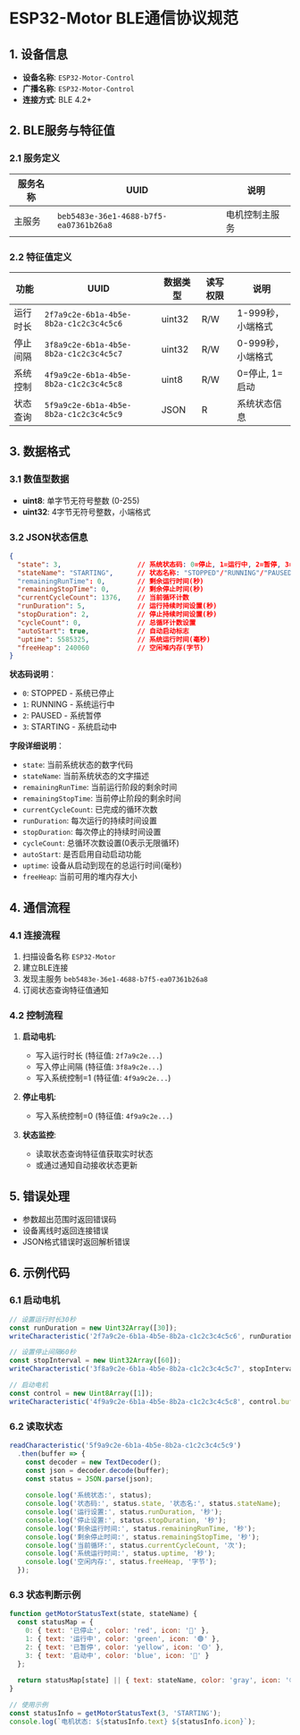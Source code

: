# ESP32-Motor BLE通信协议规范

## 1. 设备信息
- **设备名称**: `ESP32-Motor-Control`
- **广播名称**: `ESP32-Motor-Control`
- **连接方式**: BLE 4.2+

## 2. BLE服务与特征值

### 2.1 服务定义
| 服务名称 | UUID | 说明 |
|----------|------|------|
| 主服务 | `beb5483e-36e1-4688-b7f5-ea07361b26a8` | 电机控制主服务 |

### 2.2 特征值定义
| 功能 | UUID | 数据类型 | 读写权限 | 说明 |
|------|------|----------|----------|------|
| 运行时长 | `2f7a9c2e-6b1a-4b5e-8b2a-c1c2c3c4c5c6` | uint32 | R/W | 1-999秒，小端格式 |
| 停止间隔 | `3f8a9c2e-6b1a-4b5e-8b2a-c1c2c3c4c5c7` | uint32 | R/W | 0-999秒，小端格式 |
| 系统控制 | `4f9a9c2e-6b1a-4b5e-8b2a-c1c2c3c4c5c8` | uint8 | R/W | 0=停止, 1=启动 |
| 状态查询 | `5f9a9c2e-6b1a-4b5e-8b2a-c1c2c3c4c5c9` | JSON | R | 系统状态信息 |

## 3. 数据格式

### 3.1 数值型数据
- **uint8**: 单字节无符号整数 (0-255)
- **uint32**: 4字节无符号整数，小端格式

### 3.2 JSON状态信息
```json
{
  "state": 3,                   // 系统状态码: 0=停止, 1=运行中, 2=暂停, 3=启动中
  "stateName": "STARTING",      // 状态名称: "STOPPED"/"RUNNING"/"PAUSED"/"STARTING"
  "remainingRunTime": 0,        // 剩余运行时间(秒)
  "remainingStopTime": 0,       // 剩余停止时间(秒)
  "currentCycleCount": 1376,    // 当前循环计数
  "runDuration": 5,             // 运行持续时间设置(秒)
  "stopDuration": 2,            // 停止持续时间设置(秒)
  "cycleCount": 0,              // 总循环计数设置
  "autoStart": true,            // 自动启动标志
  "uptime": 5585325,            // 系统运行时间(毫秒)
  "freeHeap": 240060            // 空闲堆内存(字节)
}
```

**状态码说明**：
- `0`: STOPPED - 系统已停止
- `1`: RUNNING - 系统运行中
- `2`: PAUSED - 系统暂停
- `3`: STARTING - 系统启动中

**字段详细说明**：
- `state`: 当前系统状态的数字代码
- `stateName`: 当前系统状态的文字描述
- `remainingRunTime`: 当前运行阶段的剩余时间
- `remainingStopTime`: 当前停止阶段的剩余时间
- `currentCycleCount`: 已完成的循环次数
- `runDuration`: 每次运行的持续时间设置
- `stopDuration`: 每次停止的持续时间设置
- `cycleCount`: 总循环次数设置(0表示无限循环)
- `autoStart`: 是否启用自动启动功能
- `uptime`: 设备从启动到现在的总运行时间(毫秒)
- `freeHeap`: 当前可用的堆内存大小

## 4. 通信流程

### 4.1 连接流程
1. 扫描设备名称 `ESP32-Motor`
2. 建立BLE连接
3. 发现主服务 `beb5483e-36e1-4688-b7f5-ea07361b26a8`
4. 订阅状态查询特征值通知

### 4.2 控制流程
1. **启动电机**:
   - 写入运行时长 (特征值: `2f7a9c2e...`)
   - 写入停止间隔 (特征值: `3f8a9c2e...`)
   - 写入系统控制=1 (特征值: `4f9a9c2e...`)

2. **停止电机**:
   - 写入系统控制=0 (特征值: `4f9a9c2e...`)

3. **状态监控**:
   - 读取状态查询特征值获取实时状态
   - 或通过通知自动接收状态更新

## 5. 错误处理
- 参数超出范围时返回错误码
- 设备离线时返回连接错误
- JSON格式错误时返回解析错误

## 6. 示例代码

### 6.1 启动电机
```javascript
// 设置运行时长30秒
const runDuration = new Uint32Array([30]);
writeCharacteristic('2f7a9c2e-6b1a-4b5e-8b2a-c1c2c3c4c5c6', runDuration.buffer);

// 设置停止间隔60秒
const stopInterval = new Uint32Array([60]);
writeCharacteristic('3f8a9c2e-6b1a-4b5e-8b2a-c1c2c3c4c5c7', stopInterval.buffer);

// 启动电机
const control = new Uint8Array([1]);
writeCharacteristic('4f9a9c2e-6b1a-4b5e-8b2a-c1c2c3c4c5c8', control.buffer);
```
### 6.2 读取状态
```javascript
readCharacteristic('5f9a9c2e-6b1a-4b5e-8b2a-c1c2c3c4c5c9')
  .then(buffer => {
    const decoder = new TextDecoder();
    const json = decoder.decode(buffer);
    const status = JSON.parse(json);
    
    console.log('系统状态:', status);
    console.log('状态码:', status.state, '状态名:', status.stateName);
    console.log('运行设置:', status.runDuration, '秒');
    console.log('停止设置:', status.stopDuration, '秒');
    console.log('剩余运行时间:', status.remainingRunTime, '秒');
    console.log('剩余停止时间:', status.remainingStopTime, '秒');
    console.log('当前循环:', status.currentCycleCount, '次');
    console.log('系统运行时间:', status.uptime, '秒');
    console.log('空闲内存:', status.freeHeap, '字节');
  });
```

### 6.3 状态判断示例
```javascript
function getMotorStatusText(state, stateName) {
  const statusMap = {
    0: { text: '已停止', color: 'red', icon: '🔴' },
    1: { text: '运行中', color: 'green', icon: '🟢' },
    2: { text: '已暂停', color: 'yellow', icon: '🟡' },
    3: { text: '启动中', color: 'blue', icon: '🔵' }
  };
  
  return statusMap[state] || { text: stateName, color: 'gray', icon: '⚪' };
}

// 使用示例
const statusInfo = getMotorStatusText(3, 'STARTING');
console.log(`电机状态: ${statusInfo.text} ${statusInfo.icon}`);
```